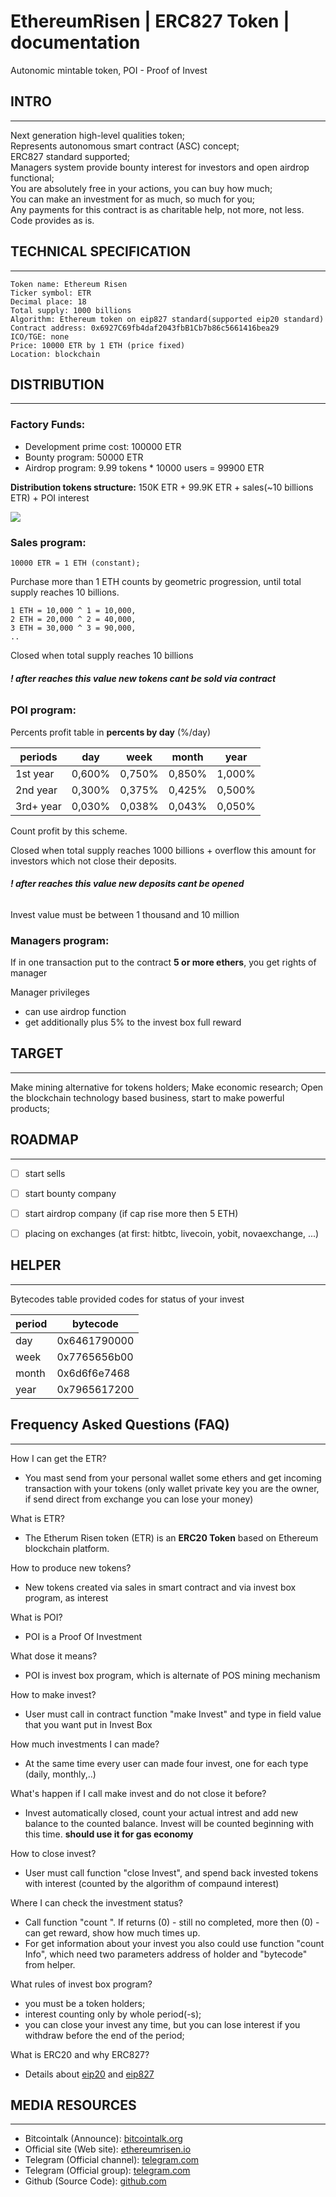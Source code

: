 # EthereumRisen | ERC827 Token | documentation

Autonomic mintable token, POI - Proof of Invest

## INTRO
________________________________________________________________________________

Next generation high-level qualities token;                 
Represents autonomous smart contract (ASC) concept;                  
ERC827 standard supported;                 
Managers system provide bounty interest for investors and open airdrop functional;           
You are absolutely free in your actions, you can buy how much;           
You can make an investment for as much, so much for you;        
Any payments for this contract is as charitable help, not more, not less.
Code provides as is.


## TECHNICAL SPECIFICATION
________________________________________________________________________________

```
Token name: Ethereum Risen
Ticker symbol: ETR
Decimal place: 18
Total supply: 1000 billions
Algorithm: Ethereum token on eip827 standard(supported eip20 standard)
Contract address: 0x6927C69fb4daf2043fbB1Cb7b86c5661416bea29
ICO/TGE: none
Price: 10000 ETR by 1 ETH (price fixed)
Location: blockchain
```


## DISTRIBUTION
________________________________________________________________________________

### Factory Funds:

- Development prime cost: 100000 ETR
- Bounty program: 50000 ETR
- Airdrop program: 9.99 tokens * 10000 users = 99900 ETR    

**Distribution tokens structure:** 150K ETR + 99.9K ETR + sales(~10 billions ETR) + POI interest

![](https://raw.githubusercontent.com/pironmind/illustrations/master/etr_ecosys.png)

### Sales program:
```
10000 ETR = 1 ETH (constant);      
```
Purchase more than 1 ETH counts by geometric progression, until total supply reaches 10 billions.
```
1 ETH = 10,000 ^ 1 = 10,000,         
2 ETH = 20,000 ^ 2 = 40,000,         
3 ETH = 30,000 ^ 3 = 90,000,           
..
```

Closed when total supply reaches 10 billions    
###### **! after reaches this value new tokens cant be sold via contract**

### POI program:

Percents profit table in **percents by day** (%/day)

periods      | day           | week         | month         | year
------------ | ------------- | ------------ | ------------- | ------------  
1st year     | 0,600%        | 0,750%       | 0,850%        | 1,000%
2nd year     | 0,300%        | 0,375%       | 0,425%        | 0,500%
3rd+ year    | 0,030%        | 0,038%       | 0,043%        | 0,050%

Count profit by this scheme.

Closed when total supply reaches 1000 billions + overflow this amount for investors which not close their deposits.     
###### **! after reaches this value new deposits cant be opened**

Invest value must be between 1 thousand and 10 million

### Managers program:

If in one transaction put to the contract **5 or more ethers**, you get rights of manager

Manager privileges      

- can use airdrop function
- get additionally plus 5% to the invest box full reward


## TARGET
________________________________________________________________________________

Make mining alternative for tokens holders;
Make economic research;
Open the blockchain technology based business, start to make powerful products;


## ROADMAP
________________________________________________________________________________

- [ ] start sells
- [ ] start bounty company
- [ ] start airdrop company (if cap rise more then 5 ETH)
- [ ] placing on exchanges (at first: hitbtc, livecoin, yobit, novaexchange, ...)


## HELPER
________________________________________________________________________________

Bytecodes table provided codes for status of your invest

period       | bytecode          
-------------|--------------
day          | 0x6461790000
week         | 0x7765656b00
month        | 0x6d6f6e7468
year         | 0x7965617200


## Frequency Asked Questions (FAQ)
________________________________________________________________________________

How I can get the ETR?
- You mast send from your personal wallet some ethers and get incoming transaction with your tokens (only wallet private key you are the owner,
    if send direct from exchange you can lose your money)

What is ETR?    
- The Etherum Risen token (ETR) is an <strong>ERC20 Token</strong> based on Ethereum blockchain platform.

How to produce new tokens?
- New tokens created via sales in smart contract and via invest box program, as interest

What is POI?
- POI is a Proof Of Investment

What dose it means?
- POI is invest box program, which is alternate of POS mining mechanism

How to make invest?
- User must call in contract function "make <Time> Invest" and type in field value that you want put in Invest Box

How much investments I can made?
- At the same time every user can made four invest, one for each type (daily, monthly,..)

What's happen if I call make invest and do not close it before?
- Invest automatically closed, count your actual intrest and add new balance to the counted balance. Invest will be counted beginning with this time.
**should use it for gas economy**

How to close invest?
- User must call function "close <Time> Invest", and spend back invested tokens with interest (counted by the algorithm of compaund interest)

Where I can check the investment status?
- Сall function "count <Time>". If returns (0) - still no completed, more then (0) - can get reward, show how much times up.
- For get information about your invest you also could use function "count Info", which need two parameters address of holder and "bytecode" from helper.

What rules of invest box program?
- you must be a token holders;
- interest counting only by whole period(-s);
- you can close your invest any time, but you can lose interest if you withdraw before the end of the period;

What is ERC20 and why ERC827?
- Details about [eip20](https://github.com/ethereum/EIPs/blob/master/EIPS/eip-20.md) and [eip827](https://github.com/ethereum/EIPs/issues/827)


## MEDIA RESOURCES
________________________________________________________________________________

- Bitcointalk (Announce): [bitcointalk.org]()
- Official site (Web site): [ethereumrisen.io]()
- Telegram (Official channel): [telegram.com]()
- Telegram (Official group): [telegram.com]()
- Github (Source Code): [github.com](https://github.com/pironmind/EthereumRisen)
